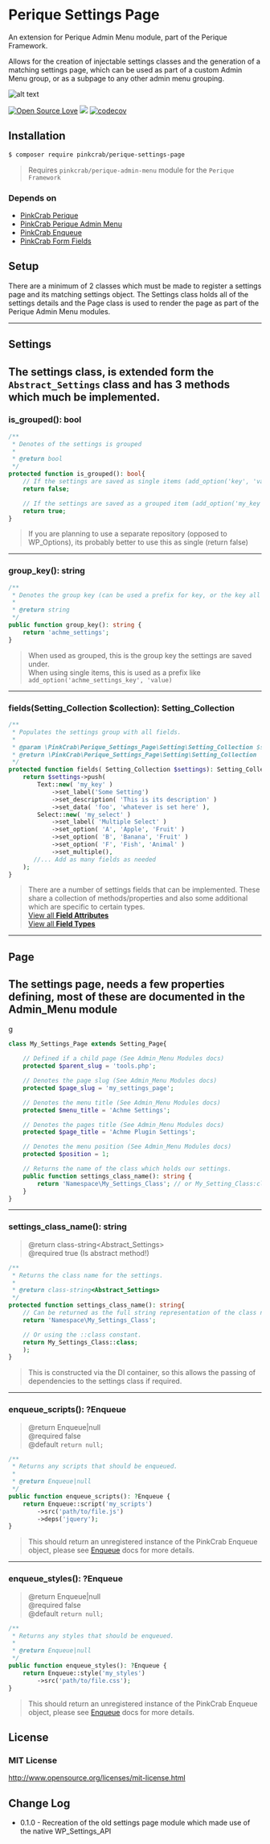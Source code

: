 # Perique Settings Page

An extension for Perique Admin Menu module, part of the Perique Framework.

Allows for the creation of injectable settings classes and the generation of a matching settings page, which can be used as part of a custom Admin Menu group, or as a subpage to any other admin menu grouping.

![alt text](https://img.shields.io/badge/Current_Version-0.1.0-yellow.svg?style=flat " ")

 
[![Open Source Love](https://badges.frapsoft.com/os/mit/mit.svg?v=102)](https://github.com/ellerbrock/open-source-badge/)
![](https://github.com/Pink-Crab/Perique_Settings_Page/workflows/GitHub_CI/badge.svg " ")
[![codecov](https://codecov.io/gh/Pink-Crab/Perique_Settings_Page/branch/master/graph/badge.svg)](https://codecov.io/gh/Pink-Crab/Perique_Settings_Page)

## Installation

```bash
$ composer require pinkcrab/perique-settings-page
```

> Requires `pinkcrab/perique-admin-menu` module for the `Perique Framework`

### Depends on

* [PinkCrab Perique](https://github.com/Pink-Crab/Perqiue-Framework)
* [PinkCrab Perique Admin Menu](https://github.com/Pink-Crab/Perique_Admin_Menu)
* [PinkCrab Enqueue](https://github.com/Pink-Crab/Enqueue)
* [PinkCrab Form Fields](https://github.com/Pink-Crab/Form-Fields)

## Setup

There are a minimum of 2 classes which must be made to register a settings page and its matching settings object. The Settings class holds all of the settings details and the Page class is used to render the page as part of the Perique Admin Menu modules.

---
## Settings


The settings class, is extended form the `Abstract_Settings` class and has 3 methods which much be implemented.
---

### is_grouped(): bool

```php
/**
 * Denotes of the settings is grouped
 *
 * @return bool
 */
protected function is_grouped(): bool{
    // If the settings are saved as single items (add_option('key', 'value'));
    return false;

    // If the settings are saved as a grouped item (add_option('my_key', ['key'=>'value', 'key2'=>'value2'...]));
    return true;
}
```

> If you are planning to use a separate repository (opposed to WP_Options), its probably better to use this as single (return false)   

---

### group_key(): string

```php
/**
 * Denotes the group key (can be used a prefix for key, or the key all settings are saved under)
 *
 * @return string
 */
public function group_key(): string {
    return 'achme_settings';
}
```

> When used as grouped, this is the group key the settings are saved under.  
> When using single items, this is used as a prefix like `add_option('achme_settings_key', 'value)`

---

### fields(Setting_Collection $collection): Setting_Collection

```php
/**
 * Populates the settings group with all fields.
 *
 * @param \PinkCrab\Perique_Settings_Page\Setting\Setting_Collection $settings
 * @return \PinkCrab\Perique_Settings_Page\Setting\Setting_Collection
 */
protected function fields( Setting_Collection $settings): Setting_Collection{
    return $settings->push(
        Text::new( 'my_key' )
            ->set_label('Some Setting')
            ->set_description( 'This is its description' )
            ->set_data( 'foo', 'whatever is set here' ),
        Select::new( 'my_select' )
            ->set_label( 'Multiple Select' )
            ->set_option( 'A', 'Apple', 'Fruit' )
            ->set_option( 'B', 'Banana', 'Fruit' )
            ->set_option( 'F', 'Fish', 'Animal' )
            ->set_multiple(),
       //... Add as many fields as needed
    );
}
```

> There are a number of settings fields that can be implemented. These share a collection of methods/properties and also some additional which are specific to certain types.  
> [View all **Field Attributes**](docs/field-attributes.md)  
> [View all **Field Types**](docs/fields/readme.md)


---
## Page   

The settings page, needs a few properties defining, most of these are documented in the Admin_Menu module
---
g
```php
class My_Settings_Page extends Setting_Page{
	
    // Defined if a child page (See Admin_Menu Modules docs)
    protected $parent_slug = 'tools.php';

    // Denotes the page slug (See Admin_Menu Modules docs)
    protected $page_slug = 'my_settings_page';

    // Denotes the menu title (See Admin_Menu Modules docs)
    protected $menu_title = 'Achme Settings';

    // Denotes the pages title (See Admin_Menu Modules docs)
    protected $page_title = 'Achme Plugin Settings';

    // Denotes the menu position (See Admin_Menu Modules docs)
    protected $position = 1;

    // Returns the name of the class which holds our settings.
    public function settings_class_name(): string {
		return 'Namespace\My_Settings_Class'; // or My_Setting_Class:class
	}
}
```
---  

### settings_class_name(): string
> @return class-string<Abstract_Settings>  
> @required true (Is abstract method!)

```php
/**
 * Returns the class name for the settings.
 *
 * @return class-string<Abstract_Settings>
 */
protected function settings_class_name(): string{
    // Can be returned as the full string representation of the class name.
    return 'Namespace\My_Settings_Class';

    // Or using the ::class constant.
    return My_Settings_Class::class;
    );
}
```

> This is constructed via the DI container, so this allows the passing of dependencies to the settings class if required.

---

### enqueue_scripts(): ?Enqueue
> @return Enqueue|null  
> @required false  
> @default `return null;`

```php
/**
 * Returns any scripts that should be enqueued.
 *
 * @return Enqueue|null
 */
public function enqueue_scripts(): ?Enqueue {
    return Enqueue::script('my_scripts')
        ->src('path/to/file.js')
        ->deps('jquery');
}
```

> This should return an unregistered instance of the PinkCrab Enqueue object, please see [Enqueue](https://github.com/Pink-Crab/Enqueue) docs for more details.


---


### enqueue_styles(): ?Enqueue
> @return Enqueue|null  
> @required false  
> @default `return null;`

```php
/**
 * Returns any styles that should be enqueued.
 *
 * @return Enqueue|null
 */
public function enqueue_styles(): ?Enqueue {
    return Enqueue::style('my_styles')
        ->src('path/to/file.css');
}
```

> This should return an unregistered instance of the PinkCrab Enqueue object, please see [Enqueue](https://github.com/Pink-Crab/Enqueue) docs for more details.


## License ##

### MIT License ###

http://www.opensource.org/licenses/mit-license.html 

## Change Log ##

* 0.1.0 - Recreation of the old settings page module which made use of the native WP_Settings_API
